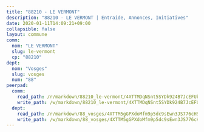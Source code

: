 ```yaml
---
title: "88210 - LE VERMONT"
description: "88210 - LE VERMONT | Entraide, Annonces, Initiatives"
date: 2020-01-11T14:09:21+09:00
collapsible: false
layout: commune
comm:
  nom: "LE VERMONT"
  slug: le-vermont
  cp: "88210"
dept:
  nom: "Vosges"
  slug: vosges
  num: "88"
peerpad:
  comm:
    read_path: /r/markdown/88210_le-vermont/4XTTMDqNSnt5SYDk924B7JcEFUb13b8zN3uCrSj8ugDUTNu7S
    write_path: /w/markdown/88210_le-vermont/4XTTMDqNSnt5SYDk924B7JcEFUb13b8zN3uCrSj8ugDUTNu7S-K3TgU776iTh2xVuMx8i95DNKWwgPhvujukNnU9xykaRRLig2y7LMZYN3SSbeEn69HGMKRDksG9gQnNf3Y1tkKAgUX1r9M2zwpcA1yVnzfNJhSUcC1naowfdbeEVD9DJyLoehDuFJ
  dept:
    read_path: /r/markdown/88_vosges/4XTTM5gGPXdoMfm9p5dc9sEwn3JS776cHSw64JYpD4AKnKgyh
    write_path: /w/markdown/88_vosges/4XTTM5gGPXdoMfm9p5dc9sEwn3JS776cHSw64JYpD4AKnKgyh-K3TgUjEFywcTUHQwfrd2vcZqhoXLakdoQGFv4iriv1FKkvQkBsudnBxafkQDfPcxTDRHN5T6bYyganuvcakuKenYoB5mPLKqUBjNMwpn75GQVixUmzXGkneDufRSqDthC8iyXi1Z
---
```


